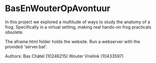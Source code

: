 # BasEnWouterOpAvontuur

In this project we explored a multitude of ways to study the anatomy of a frog. Specifically in a virtual setting, making real hands-on frog practicals obsolete.

The aframe.html folder holds the website. Run a webserver with the provided 'server.bat'.

Authors:
Bas Châtel (10246215)
Wouter Vrielink (10433597)
